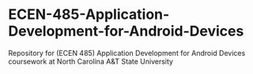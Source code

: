 # ECEN-485-Application-Development-for-Android-Devices
Repository for (ECEN 485) Application Development for Android Devices coursework at North Carolina A&amp;T State University
